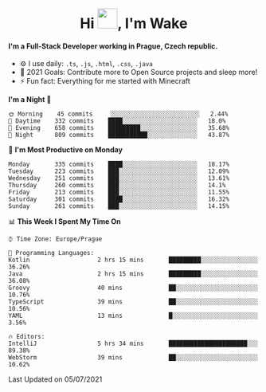 <h1 align="center">Hi <img src="https://raw.githubusercontent.com/MrWakeCZ/MrWakeCZ/master/Hi.gif" width="40px" />, I'm Wake</h1>

#### I'm a Full-Stack Developer working in Prague, Czech republic.
- ⚙️ I use daily: `.ts`, `.js`, `.html`, `.css`, `.java`
- 🥅 2021 Goals: Contribute more to Open Source projects and sleep more!
- ⚡ Fun fact: Everything for me started with Minecraft

<!--START_SECTION:waka-->
**I'm a Night 🦉** 

```text
🌞 Morning    45 commits     ░░░░░░░░░░░░░░░░░░░░░░░░░   2.44% 
🌆 Daytime    332 commits    ████░░░░░░░░░░░░░░░░░░░░░   18.0% 
🌃 Evening    658 commits    █████████░░░░░░░░░░░░░░░░   35.68% 
🌙 Night      809 commits    ███████████░░░░░░░░░░░░░░   43.87%

```
📅 **I'm Most Productive on Monday** 

```text
Monday       335 commits    ████░░░░░░░░░░░░░░░░░░░░░   18.17% 
Tuesday      223 commits    ███░░░░░░░░░░░░░░░░░░░░░░   12.09% 
Wednesday    251 commits    ███░░░░░░░░░░░░░░░░░░░░░░   13.61% 
Thursday     260 commits    ███░░░░░░░░░░░░░░░░░░░░░░   14.1% 
Friday       213 commits    ███░░░░░░░░░░░░░░░░░░░░░░   11.55% 
Saturday     301 commits    ████░░░░░░░░░░░░░░░░░░░░░   16.32% 
Sunday       261 commits    ███░░░░░░░░░░░░░░░░░░░░░░   14.15%

```


📊 **This Week I Spent My Time On** 

```text
⌚︎ Time Zone: Europe/Prague

💬 Programming Languages: 
Kotlin                   2 hrs 15 mins       █████████░░░░░░░░░░░░░░░░   36.26% 
Java                     2 hrs 15 mins       █████████░░░░░░░░░░░░░░░░   36.08% 
Groovy                   40 mins             ██░░░░░░░░░░░░░░░░░░░░░░░   10.76% 
TypeScript               39 mins             ██░░░░░░░░░░░░░░░░░░░░░░░   10.56% 
YAML                     13 mins             █░░░░░░░░░░░░░░░░░░░░░░░░   3.56%

🔥 Editors: 
IntelliJ                 5 hrs 34 mins       ██████████████████████░░░   89.38% 
WebStorm                 39 mins             ██░░░░░░░░░░░░░░░░░░░░░░░   10.62%

```


 Last Updated on 05/07/2021
<!--END_SECTION:waka-->
